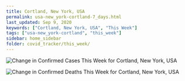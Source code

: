 ```yaml
---
title: Cortland, New York, USA
permalink: usa-new_york-cortland-7_days.html
last_updated: Sep 9, 2020
keywords: ["Cortland, New York, USA", "This Week"]
tags: ["usa-new_york-cortland", "this_week"]
sidebar: home_sidebar
folder: covid_tracker/this_week/
---
```


![Change in Confirmed Cases This Week for Cortland, New York, USA](images/graphs/usa-new_york-cortland-delta_confirmed-7_days_graph.png)

![Change in Confirmed Deaths This Week for Cortland, New York, USA](images/graphs/usa-new_york-cortland-delta_deaths-7_days_graph.png)
